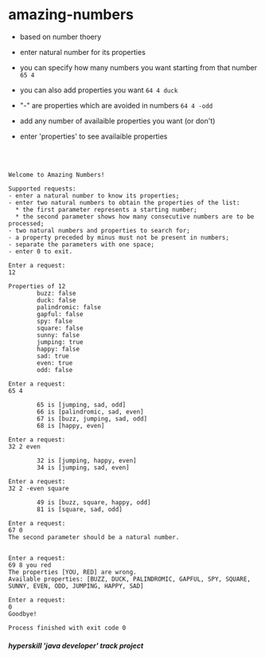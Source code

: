 # amazing-numbers

- based on number thoery

- enter natural number for its properties

- you can specify how many numbers you want starting from that number ```65 4```

- you can also add properties you want ```64 4 duck```

-  "-" are properties which are avoided in numbers ```64 4 -odd```

-   add any number of availaible properties you want (or don't)

-  enter 'properties' to see availaible properties

  <br></br>

```
Welcome to Amazing Numbers!

Supported requests:
- enter a natural number to know its properties; 
- enter two natural numbers to obtain the properties of the list:
  * the first parameter represents a starting number;
  * the second parameter shows how many consecutive numbers are to be processed;
- two natural numbers and properties to search for;
- a property preceded by minus must not be present in numbers;
- separate the parameters with one space;
- enter 0 to exit.

Enter a request:
12

Properties of 12
		buzz: false
		duck: false
		palindromic: false
		gapful: false
		spy: false
		square: false
		sunny: false
		jumping: true
		happy: false
		sad: true
		even: true
		odd: false

Enter a request:
65 4

		65 is [jumping, sad, odd]
		66 is [palindromic, sad, even]
		67 is [buzz, jumping, sad, odd]
		68 is [happy, even]

Enter a request:
32 2 even

		32 is [jumping, happy, even]
		34 is [jumping, sad, even]

Enter a request:
32 2 -even square

		49 is [buzz, square, happy, odd]
		81 is [square, sad, odd]

Enter a request:
67 0
The second parameter should be a natural number.


Enter a request:
69 8 you red
The properties [YOU, RED] are wrong.
Available properties: [BUZZ, DUCK, PALINDROMIC, GAPFUL, SPY, SQUARE, SUNNY, EVEN, ODD, JUMPING, HAPPY, SAD]

Enter a request:
0
Goodbye!

Process finished with exit code 0
```

##### <i>hyperskill 'java developer' track project</i>
